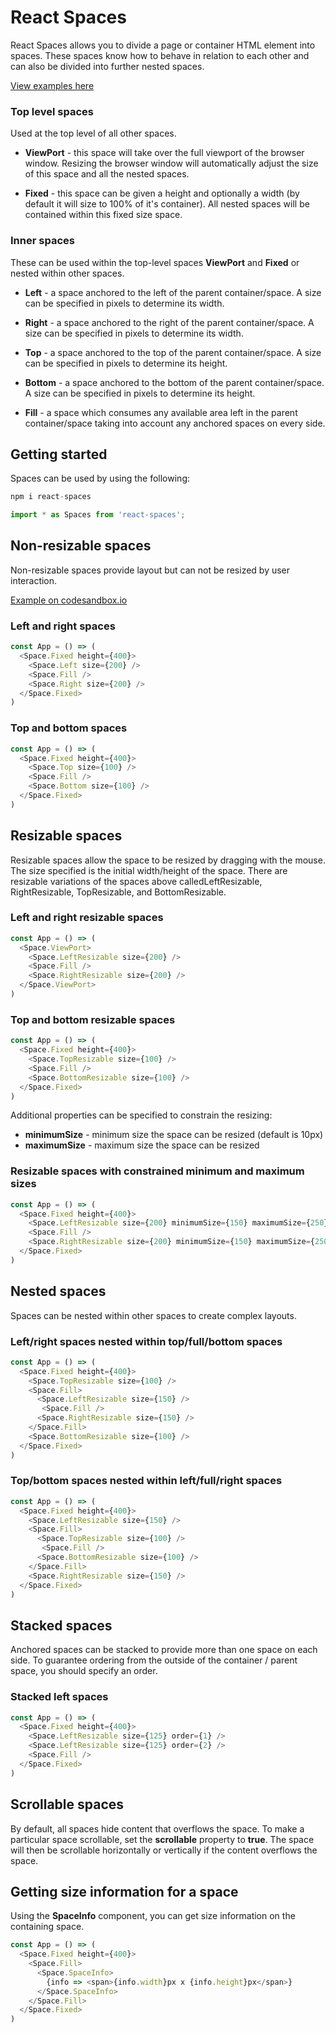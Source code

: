 # React Spaces

React Spaces allows you to divide a page or container HTML element into spaces. These spaces know how to behave in relation to each other and can also be divided into further nested spaces.

[View examples here](http://www.allaneagle.com/react-spaces/demo/)

### Top level spaces

Used at the top level of all other spaces.

* **ViewPort** - this space will take over the full viewport of the browser window. Resizing the browser window will automatically adjust the size of this space and all the nested spaces.

* **Fixed** - this space can be given a height and optionally a width (by default it will size to 100% of it's container). All nested spaces will be contained within this fixed size space.

### Inner spaces

These can be used within the top-level spaces **ViewPort** and **Fixed** or nested within other spaces.

* **Left** - a space anchored to the left of the parent container/space. A size can be specified in pixels to determine its width.

* **Right** - a space anchored to the right of the parent container/space. A size can be specified in pixels to determine its width.

* **Top** - a space anchored to the top of the parent container/space. A size can be specified in pixels to determine its height.

* **Bottom** - a space anchored to the bottom of the parent container/space. A size can be specified in pixels to determine its height.

* **Fill** - a space which consumes any available area left in the parent container/space taking into account any anchored spaces on every side.

## Getting started

Spaces can be used by using the following:

```typescript
npm i react-spaces
```

```typescript
import * as Spaces from 'react-spaces';
```

## Non-resizable spaces

Non-resizable spaces provide layout but can not be resized by user interaction.

[Example on codesandbox.io](https://codesandbox.io/s/react-shapes-left-right-spaces-ml4kl?fontsize=14)

### Left and right spaces

```typescript
const App = () => (
  <Space.Fixed height={400}>
    <Space.Left size={200} />
    <Space.Fill />
    <Space.Right size={200} />
  </Space.Fixed>
)
```

### Top and bottom spaces

```typescript
const App = () => (
  <Space.Fixed height={400}>
    <Space.Top size={100} />
    <Space.Fill />
    <Space.Bottom size={100} />
  </Space.Fixed>
)
```

## Resizable spaces

Resizable spaces allow the space to be resized by dragging with the mouse. The size specified is the initial width/height of the space. There are resizable variations of the spaces above calledLeftResizable, RightResizable, TopResizable, and BottomResizable.

### Left and right resizable spaces

```typescript
const App = () => (
  <Space.ViewPort>
    <Space.LeftResizable size={200} />
    <Space.Fill />
    <Space.RightResizable size={200} />
  </Space.ViewPort>
)
```

### Top and bottom resizable spaces

```typescript
const App = () => (
  <Space.Fixed height={400}>
    <Space.TopResizable size={100} />
    <Space.Fill />
    <Space.BottomResizable size={100} />
  </Space.Fixed>
)
```

Additional properties can be specified to constrain the resizing:

* **minimumSize** - minimum size the space can be resized (default is 10px)
* **maximumSize** - maximum size the space can be resized

### Resizable spaces with constrained minimum and maximum sizes

```typescript
const App = () => (
  <Space.Fixed height={400}>
    <Space.LeftResizable size={200} minimumSize={150} maximumSize={250} />
    <Space.Fill />
    <Space.RightResizable size={200} minimumSize={150} maximumSize={250} />
  </Space.Fixed>
)
```

## Nested spaces

Spaces can be nested within other spaces to create complex layouts.

### Left/right spaces nested within top/full/bottom spaces

```typescript
const App = () => (
  <Space.Fixed height={400}>
    <Space.TopResizable size={100} />
    <Space.Fill>
      <Space.LeftResizable size={150} />
       <Space.Fill />
      <Space.RightResizable size={150} />
    </Space.Fill>
    <Space.BottomResizable size={100} />
  </Space.Fixed>
)
```

### Top/bottom spaces nested within left/full/right spaces

```typescript
const App = () => (
  <Space.Fixed height={400}>
    <Space.LeftResizable size={150} />
    <Space.Fill>
      <Space.TopResizable size={100} />
       <Space.Fill />
      <Space.BottomResizable size={100} />
    </Space.Fill>
    <Space.RightResizable size={150} />
  </Space.Fixed>
)
```

## Stacked spaces

Anchored spaces can be stacked to provide more than one space on each side. To guarantee ordering from the outside of the container / parent space, you should specify an order.

### Stacked left spaces

```typescript
const App = () => (
  <Space.Fixed height={400}>
    <Space.LeftResizable size={125} order={1} />
    <Space.LeftResizable size={125} order={2} />
    <Space.Fill />
  </Space.Fixed>
)
```

## Scrollable spaces

By default, all spaces hide content that overflows the space. To make a particular space scrollable, set the **scrollable** property to **true**. The space will then be scrollable horizontally or vertically if the content overflows the space.

## Getting size information for a space

Using the **SpaceInfo** component, you can get size information on the containing space.

```typescript
const App = () => (
  <Space.Fixed height={400}>
    <Space.Fill>
      <Space.SpaceInfo>
        {info => <span>{info.width}px x {info.height}px</span>}
      </Space.SpaceInfo>
    </Space.Fill>
  </Space.Fixed>
)
```
